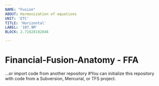 ```yaml
---
NAME: "Fusion"
ABOUT: Harmonization of equations
UNIT: 'ETC'
TITLE: 'Horizontal'
LABEL: '107.9M'
BLOCK: 2.71828182846

---
```


# Financial-Fusion-Anatomy - FFA 

…or import code from another repository 
 #You can initialize this repository with code from a Subversion, Mercurial, or TFS project.
 
